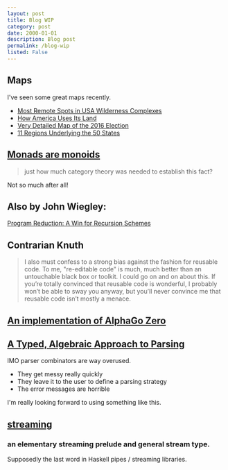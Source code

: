 ```yaml
---
layout: post
title: Blog WIP
category: post
date: 2000-01-01
description: Blog post
permalink: /blog-wip
listed: False
---
```


## Maps

I've seen some great maps recently.

* [Most Remote Spots in USA Wilderness Complexes](http://www.peakbagger.com/report/report.aspx?r=w)
* [How America Uses Its Land](https://www.bloomberg.com/graphics/2018-us-land-use/)
* [Very Detailed Map of the 2016 Election](https://www.nytimes.com/interactive/2018/07/25/upshot/precinct-map-highlights.html)
* [11 Regions Underlying the 50 States](https://www.nytimes.com/2018/07/30/opinion/urban-rural-united-states-regions-midterms.html)

## [Monads are monoids](http://newartisans.com/2017/05/monads-are-monoids/)

> just how much category theory was needed to establish this fact?

Not so much after all!

## Also by John Wiegley:

[Program Reduction: A Win for Recursion Schemes](http://newartisans.com/2018/04/win-for-recursion-schemes/)

## Contrarian Knuth

> I also must confess to a strong bias against the fashion for reusable code. To me, "re-editable code" is much, much better than an untouchable black box or toolkit. I could go on and on about this. If you’re totally convinced that reusable code is wonderful, I probably won’t be able to sway you anyway, but you’ll never convince me that reusable code isn’t mostly a menace.

## [An implementation of AlphaGo Zero](https://dylandjian.github.io/alphago-zero/)

## [A Typed, Algebraic Approach to Parsing](http://semantic-domain.blogspot.com/2018/07/a-typed-algebraic-approach-to-parsing.html)

IMO parser combinators are way overused.

* They get messy really quickly
* They leave it to the user to define a parsing strategy
* The error messages are horrible

I'm really looking forward to using something like this.

## [streaming](http://hackage.haskell.org/package/streaming)

### an elementary streaming prelude and general stream type.

Supposedly the last word in Haskell pipes / streaming libraries.
